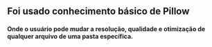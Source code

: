 ## Foi usado conhecimento básico de Pillow 
#### Onde o usuário pode mudar a resolução, qualidade e otimização de qualquer arquivo de uma pasta específica.

